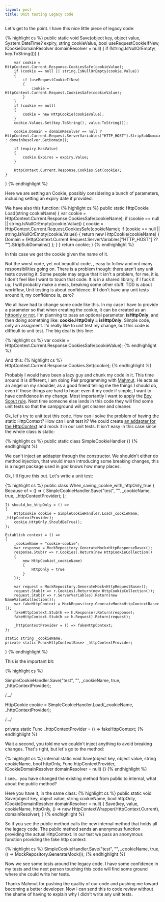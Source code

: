 ```yaml
---
layout: post
title: Unit testing Legacy code
---
```


Let's get to the point. I have this nice little piece of legacy code:

{% highlight cs %}
public static void Save(object key, object value, System.DateTime? expiry, string cookieValue, bool useRequestCookieIfNew, ICookieDomainResolver domainResolver = null)
{
    if (!string.IsNullOrEmpty( key.ToString()))
    {

        var cookie = HttpContext.Current.Response.CookiesSafe(cookieValue);
        if (cookie == null || string.IsNullOrEmpty(cookie.Value))
        {
            if (useRequestCookieIfNew)
            {
                cookie = HttpContext.Current.Request.CookiesSafe(cookieValue);
            }
        }
        if (cookie == null)
        {
            cookie = new HttpCookie(cookieValue);
        }
        cookie.Values.Set(key.ToString(), value.ToString());

        cookie.Domain = domainResolver == null ? HttpContext.Current.Request.ServerVariables["HTTP_HOST"].StripSubDomains() : domainResolver.GetDomain();

        if (expiry.HasValue)
        {
            cookie.Expires = expiry.Value;
        }

        HttpContext.Current.Response.Cookies.Set(cookie);
    }
}
{% endhighlight %}

Here we are setting an Cookie, possibly considering a bunch of parameters, including setting an expiry date if provided. 

We have also this function:
{% highlight cs %}
public static HttpCookie Load(string cookieName)
{
    var cookie = HttpContext.Current.Response.CookiesSafe(cookieName);
    if (cookie == null || string.IsNullOrEmpty(cookie.Value))
    {
        cookie = HttpContext.Current.Request.CookiesSafe(cookieName);
        if (cookie == null || string.IsNullOrEmpty(cookie.Value))
        {
            return new HttpCookie(cookieName)
            {
                Domain = (HttpContext.Current.Request.ServerVariables["HTTP_HOST"] ?? "").StripSubDomains()
            };
        }
    }
    return cookie;
}
{% endhighlight %}

In this case we get the cookie given the name of it.

Not the worst code, yet not beautiful code, , easy to follow and not many responsibilities going on. There is a problem though: there aren't any unit tests covering it.
Some people may argue that it isn't a problem, for me, it is. I don't feel like I want to touch that code. It is in a shared library, if I fuck it up, I will probably make a mess, breaking some other stuff.
TDD is about workflow, Unit testing is about confidence. If I don't have any unit tests around it, my confidence is, zero?

We all have had to change some code like this. In my case I have to provide a parameter so that when creating the cookie, it can be created as an [httponly or not](https://www.owasp.org/index.php/HttpOnly).
I'm planning to pass an optional parameter, **isHttpOnly**, and then doing something like: **cookie.HttpOnly =  isHttpOnly**.
Simple code, only an assigment. I'd really like to unit test my change, but this code is difficult to unit test.
The big deal is this line:

{% highlight cs %}
var cookie = HttpContext.Current.Response.CookiesSafe(cookieValue);
{% endhighlight %}

And this:
{% highlight cs %}
HttpContext.Current.Response.Cookies.Set(cookie);
{% endhighlight %}

Probably I would have been a lazy guy and chunk my code in it. This time around it is different, I am doing Pair programming with [Mahmut](https://twitter.com/LordSuperAstro).
He acts as an angel on my shoulder, as a good friend telling me the things I should do, even if those things are hard to hear: even if my code if simple, I want to have confidence in my change.
Most importantly I want to apply the [Boy Scout rule](http://programmer.97things.oreilly.com/wiki/index.php/The_Boy_Scout_Rule). Next time someone else lands in this code they will find some unit tests so that the campground will get cleaner and cleaner.

Ok, let's try to unit test this code. How can I solve the problem of having the static HttpContext? How can I unit test it? 
We could create [an addapter for the HttpContext](http://tech.findmypast.com/dont-mock-what-you-dont-own/) and mock it in our unit tests.
It isn't easy in this case since the whole class is static:

{% highlight cs %}
public static class SimpleCookieHandler
{}
{% endhighlight %}

We can't inject an addapter through the constructor. We shouldn't either do method injection, that would mean introducing some breaking changes, this is a nuget package used in god knows how many places.

Ok, I'll figure this out. Let's write a unit test:

{% highlight cs %}
public class When_saving_cookie_with_httpOnly_true
{
    Because of = () =>
    {
        SimpleCookieHandler.Save("test", "", _cookieName, true, _httpContextProvider);
    };

    It should_be_httpOnly = () =>
    {
        HttpCookie cookie = SimpleCookieHandler.Load(_cookieName, _httpContextProvider);
        cookie.HttpOnly.ShouldBeTrue();
    };

    Establish context = () =>
    {
        _cookieName = "cookie-cookie";
        var response = MockRepository.GenerateMock<HttpResponseBase>();
        response.Stub(r => r.Cookies).Return(new HttpCookieCollection()
        {
            new HttpCookie(_cookieName)
            {
                HttpOnly = true
            }
        }); 

        var request = MockRepository.GenerateMock<HttpRequestBase>();
        request.Stub(r => r.Cookies).Return(new HttpCookieCollection());
        request.Stub(r => r.ServerVariables).Return(new NameValueCollection());
        var fakeHttpContext = MockRepository.GenerateMock<HttpContextBase>();
        fakeHttpContext.Stub(h => h.Response).Return(response);
        fakeHttpContext.Stub(h => h.Request).Return(request);

        _httpContextProvider = () => fakeHttpContext;
    };

    static string _cookieName;
    private static Func<HttpContextBase> _httpContextProvider;
}
{% endhighlight %}

This is the important bit:

{% highlight cs %}

SimpleCookieHandler.Save("test", "", _cookieName, true, _httpContextProvider);

/.../

HttpCookie cookie = SimpleCookieHandler.Load(_cookieName, _httpContextProvider);

/.../

private static Func<HttpContextBase> _httpContextProvider = () => fakeHttpContext;
{% endhighlight %}

Wait a second, you told me we couldn't inject anything to avoid breaking changes.
That's right, but let's go to the method:

{% highlight cs %}
internal static void Save(object key, object value, string cookieName, bool httpOnly, Func<HttpContextBase> httpContextProvider, ICookieDomainResolver domainResolver = null)
{}
{% endhighlight %}

I see... you have changed the existing method from public to internal, what about the public method?

Here you have it, in the same class:
{% highlight cs %}
public static void Save(object key, object value, string cookieName, bool httpOnly, ICookieDomainResolver domainResolver = null)
{
    Save(key, value, cookieName, httpOnly, () => new HttpContextWrapper(HttpContext.Current), domainResolver);
}
{% endhighlight %}

So if you see the public method calls the new internal method that holds all the legacy code. The public method sends an anonymous function providing the actual HttpContext.
In our test we pass an anonymous function providing the fake http context:

{% highlight cs %}
  SimpleCookieHandler.Save("test", "", _cookieName, true, () => MockRepository.GenerateMock<HttpContextBase>());
{% endhighlight %}

Now we see some tests around the legacy code. I have some confidence in my tests and the next person touching this code will find some ground where she could write her tests.

Thanks Mahmut for pushing the quality of our code and pushing me toward becoming a better developer.
Now I can send this to code review without the shame of having to explain why I didn't write any unit tests.
